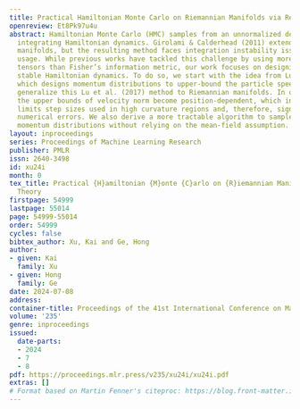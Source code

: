 ```yaml
---
title: Practical Hamiltonian Monte Carlo on Riemannian Manifolds via Relativity Theory
openreview: Et8Pk97u4u
abstract: Hamiltonian Monte Carlo (HMC) samples from an unnormalized density by numerically
  integrating Hamiltonian dynamics. Girolami & Calderhead (2011) extend HMC to Riemannian
  manifolds, but the resulting method faces integration instability issues for practical
  usage. While previous works have tackled this challenge by using more robust metric
  tensors than Fisher’s information metric, our work focuses on designing numerically
  stable Hamiltonian dynamics. To do so, we start with the idea from Lu et al. (2017),
  which designs momentum distributions to upper-bound the particle speed. Then, we
  generalize this Lu et al. (2017) method to Riemannian manifolds. In our generalization,
  the upper bounds of velocity norm become position-dependent, which intrinsically
  limits step sizes used in high curvature regions and, therefore, significantly reduces
  numerical errors. We also derive a more tractable algorithm to sample from relativistic
  momentum distributions without relying on the mean-field assumption.
layout: inproceedings
series: Proceedings of Machine Learning Research
publisher: PMLR
issn: 2640-3498
id: xu24i
month: 0
tex_title: Practical {H}amiltonian {M}onte {C}arlo on {R}iemannian Manifolds via Relativity
  Theory
firstpage: 54999
lastpage: 55014
page: 54999-55014
order: 54999
cycles: false
bibtex_author: Xu, Kai and Ge, Hong
author:
- given: Kai
  family: Xu
- given: Hong
  family: Ge
date: 2024-07-08
address:
container-title: Proceedings of the 41st International Conference on Machine Learning
volume: '235'
genre: inproceedings
issued:
  date-parts:
  - 2024
  - 7
  - 8
pdf: https://proceedings.mlr.press/v235/xu24i/xu24i.pdf
extras: []
# Format based on Martin Fenner's citeproc: https://blog.front-matter.io/posts/citeproc-yaml-for-bibliographies/
---
```

